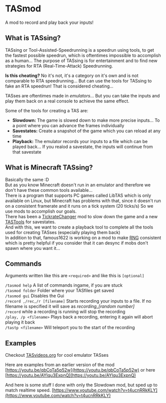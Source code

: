 # TASmod
A mod to record and play back your inputs!
## What is TASsing?
TASsing or Tool-Assisted-Speedrunning is a speedrun using tools, to get the fastest possible speedrun, which is oftentimes impossible to accomplish as a human... The purpose of TASsing is for entertainment and to find new strategies for RTA (Real-Time-Attack) Speedrunning.  

**Is this cheating?**
No it's not, it's a category on it's own and is not comparable to RTA speedrunning... But can use the tools for TASsing to fake an RTA speedrun! That is considered cheating...  
  
TASses are oftentimes made in *emulators*... But you can take the inputs and play them back on a real console to achieve the same effect.  
  
  Some of the tools for creating a TAS are:
  -  **Slowdown:** The game is slowed down to make more precise inputs... To a point where you can advance the frames individually  
  - **Savestates:** Create a snapshot of the game which you can reload at any time
  - **Playback:** The emulator records your inputs to a file which can be played back... If you realod a savestate, the inputs will continue from that savestate  
  
## What is Minecraft TASsing?
Basically the same :D  
But as you know Minecraft doesn't run in an emulator and therefore we don't have these common tools available...  
There is a program that supports PC games called LibTAS which is only available on Linux, but Minecraft has problems with that, since it doesn't run on a consistent framerate and it runs on a tick system (20 ticks/s)
So we use mods to accomplish our goals.  
There has been a [TickrateChanger](https://github.com/Guichaguri/TickrateChanger) mod to slow down the game and a new [TASTools](https://github.com/ScribbleLP/MC-TASTools) for savestates.  
And with this, we want to create a playback tool to complete all the tools used for creating TASses (especially playing them back)  
In addition to that, famous1622 is working on a mod to make [RNG](https://github.com/famous1622/KillTheRNG) consistent which is pretty helpful if you consider that it can desync if mobs don't spawn where you want it...
## Commands
Arguments written like this are `<required>` and like this is `[optional]`  

`/tasmod help` A list of commands ingame, if you are stuck  
`/tasmod folder` Folder where your TASfiles get saved  
`/tasmod gui` Disables the Gui  
`/record ,/rec,/r [filename]` Starts recording your inputs to a file. If no filename is specified it will save as *recording_[random number]*  
`/record` while a recording is running will stop the recording  
`/play, /p <filename>` Plays back a recording, entering it again will abort playing it back  
`/tastp <filename>` Will teleport you to the start of the recording  

## Examples
Checkout [TASvideos.org](http://tasvideos.org/) for cool emulator TASses

Here are examples from an earlier version of the mod [https://youtu.be/qbCoTa5p52w](https://youtu.be/qbCoTa5p52w) or here [https://youtu.be/AYlqu3ExpnQ](https://youtu.be/AYlqu3ExpnQ)

And here is some stuff I done with only the Slowdown mod, but sped up to match realtime speed. [https://www.youtube.com/watch?v=t4ucnRRkKLY](https://www.youtube.com/watch?v=t4ucnRRkKLY)
